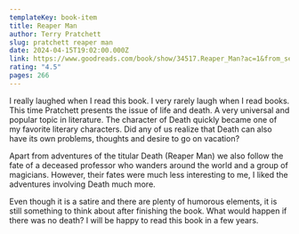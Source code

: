 ```yaml
---
templateKey: book-item
title: Reaper Man
author: Terry Pratchett
slug: pratchett reaper man
date: 2024-04-15T19:02:00.000Z
link: https://www.goodreads.com/book/show/34517.Reaper_Man?ac=1&from_search=true&qid=cBQVujlkF4&rank=1
rating: "4.5"
pages: 266
---
```

I really laughed when I read this book. I very rarely laugh when I read books.
This time Pratchett presents the issue of life and death. A very universal and popular topic in literature. The character of Death quickly became one of my favorite literary characters. Did any of us realize that Death can also have its own problems, thoughts and desire to go on vacation?

Apart from adventures of the titular Death (Reaper Man) we also follow the fate of a deceased professor who wanders around the world and a group of magicians. However, their fates were much less interesting to me, I liked the adventures involving Death much more.

Even though it is a satire and there are plenty of humorous elements, it is still something to think about after finishing the book. What would happen if there was no death? I will be happy to read this book in a few years.
